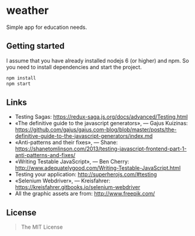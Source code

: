 weather
=======

Simple app for education needs.


## Getting started

I assume that you have already installed nodejs 6 (or higher) and npm. So you need to install dependencies and start the project.

```bash
npm install
npm start
```


## Links

- Testing Sagas: https://redux-saga.js.org/docs/advanced/Testing.html
- «The definitive guide to the javascript generators», — Gajus Kuizinas: https://github.com/gajus/gajus.com-blog/blob/master/posts/the-definitive-guide-to-the-javascript-generators/index.md
- «Anti-patterns and their fixes», — Shane: https://shanetomlinson.com/2013/testing-javascript-frontend-part-1-anti-patterns-and-fixes/
- «Writing Testable JavaScript», — Ben Cherry: http://www.adequatelygood.com/Writing-Testable-JavaScript.html
- Testing your application: http://superherojs.com/#testing
- «Selenium Webdriver», — Kreisfahrer: https://kreisfahrer.gitbooks.io/selenium-webdriver
- All the graphic assets are from: http://www.freepik.com/


## License

> The MIT License

